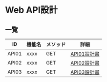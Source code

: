 # Web API設計

## 一覧

<!-- api.yamlから生成 -->

| ID | 機能名 | メソッド | 詳細 |
| -- | --- | --| --|
| API01 | xxxx | GET | [API01設計書](API01)|
| API02 | xxxx | GET | [API02設計書](API02)|
| API03 | xxxx | GET | [API03設計書](API03)|
